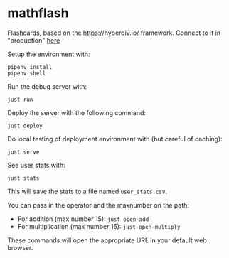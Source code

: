 # mathflash

Flashcards, based on the https://hyperdiv.io/ framework.
Connect to it in "production" [here](https://bit.ly/imathflash)

Setup the environment with:
```
pipenv install
pipenv shell

```
Run the debug server with:
```
just run
```

Deploy the server with the following command:
```
just deploy
```

Do local testing of deployment environment with (but careful of caching):
```
just serve
```

See user stats with:
```
just stats
```
This will save the stats to a file named `user_stats.csv`.

You can pass in the operator and the maxnumber on the path:

* For addition (max number 15): `just open-add`
* For multiplication (max number 15): `just open-multiply`

These commands will open the appropriate URL in your default web browser.
